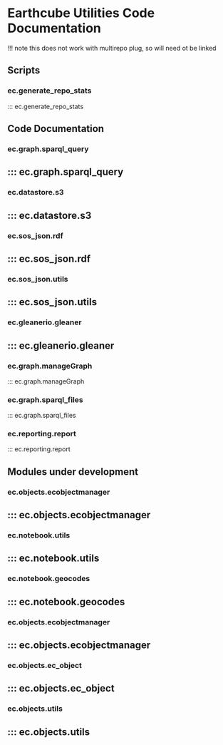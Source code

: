 # Earthcube Utilities Code Documentation

!!! note
this does not work with multirepo plug, so will need ot be linked 

## Scripts
###  ec.generate_repo_stats
::: ec.generate_repo_stats

## Code Documentation

### ec.graph.sparql_query
::: ec.graph.sparql_query
---
### ec.datastore.s3
::: ec.datastore.s3
---
### ec.sos_json.rdf
::: ec.sos_json.rdf
---
### ec.sos_json.utils
::: ec.sos_json.utils
---
### ec.gleanerio.gleaner
::: ec.gleanerio.gleaner
---
### ec.graph.manageGraph
::: ec.graph.manageGraph

### ec.graph.sparql_files
::: ec.graph.sparql_files

### ec.reporting.report
::: ec.reporting.report

## Modules under development

### ec.objects.ecobjectmanager
::: ec.objects.ecobjectmanager
---
### ec.notebook.utils
::: ec.notebook.utils
---
### ec.notebook.geocodes
::: ec.notebook.geocodes
---

### ec.objects.ecobjectmanager
::: ec.objects.ecobjectmanager
---
### ec.objects.ec_object
::: ec.objects.ec_object
---
### ec.objects.utils
::: ec.objects.utils
---